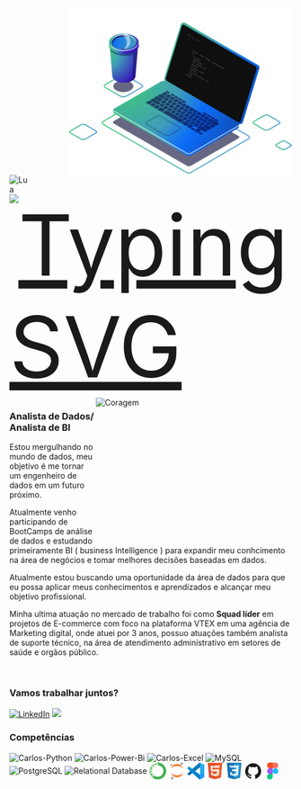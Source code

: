 <img src="https://raw.githubusercontent.com/090Raphael/imagens/86227742a4942ef2d095bfb6e68ad9767f208ef9/imagens/ilustra%C3%A7%C3%A3o%20de%20computador%202.png" alt="ilustração de um computador" min-width="400px" max-width="400px" width="400px" align="right">

<div style="display:flex; width: 100%; justify-content: flex-start">
  <a href="https://git.io/typing-svg">
 <img align="left" alt="Lua" width="36px" src="https://i.pinimg.com/originals/44/a7/10/44a710f29062f87045990c6b30675f54.png"> 
    <img src="https://readme-typing-svg.herokuapp.com/?center=true&vCenter=true&color=ffffff&lines=Olá,%20+me+chamo+Johnny+Veridiano;Seja+muito+bem+vindo!+:)" alt="Typing SVG" style="font-size: 150px" >
  </a>
</div>

<img align="right" padding="20px" alt="Coragem" height="250" width="350" border-radios="30" src="https://gifs.eco.br/wp-content/uploads/2022/11/gifs-de-programador-29.gif">


<h3>Analista de Dados/ Analista de BI</h3>
<p align="justfy">Estou mergulhando no mundo de dados, meu objetivo é me tornar um engenheiro de dados em um futuro próximo.
<br>
<p align="justfy">Atualmente venho participando de BootCamps de análise de dados e estudando primeiramente BI ( business Intelligence ) para expandir meu conhcimento na área de negócios
  e tomar melhores decisões baseadas em dados.

  Atualmente estou buscando uma oportunidade da área de dados para que eu possa aplicar meus conhecimentos e aprendizados e alcançar meu objetivo profissional.

  Minha ultima atuação no mercado de trabalho foi como <b>Squad líder</b> em projetos de E-commerce com foco na plataforma VTEX em uma agência de Marketing digital, onde atuei por 3 anos, possuo 
  atuações também analista de suporte técnico, na área de atendimento administrativo em setores de saúde e orgãos público.
   
</p>

<br> <h3>Vamos trabalhar juntos?</h3> 

[![LinkedIn](https://img.shields.io/badge/-JohnnyVeridiano-000?style=for-the-badge&logo=linkedin&logoColor=62b1d4&color:FFF)](https://www.linkedin.com/in/johnnyveridiano/) 
<a href="https://www.linkedin.com/in/johnnyveridiano/" target="_blank"><img src="https://img.shields.io/badge/-LinkedIn-%230077B5?style=for-the-badge&logo=linkedin&logoColor=white" target="_blank"></a>   

<h3 align="left">Competências</h3>
<div>
<img align="center" alt="Carlos-Python" height="30" width="30" src="https://cdn4.iconfinder.com/data/icons/logos-and-brands/512/267_Python_logo-512.png">
<img align="center" alt="Carlos-Power-Bi" height="30" width="30" src="https://www.tekenable.ie/wp-content/uploads/2019/09/PowerBI-Icon-Transparent.png">
<img align="center" alt="Carlos-Excel"   height="30" width="30" src="https://www.kaptiva.ca/wp-content/uploads/2019/06/formation-excel.png"> 
<img align="center" alt="MySQL" height="30" width="30" src="https://cdn.jsdelivr.net/gh/devicons/devicon/icons/mysql/mysql-original.svg" />
<img align="center" alt="PostgreSQL" height="30" width="30" src="https://cdn.jsdelivr.net/gh/devicons/devicon/icons/postgresql/postgresql-original.svg" />
<img align="center" alt="Relational Database" height="30" width="30" src="https://cdn-icons-png.flaticon.com/512/2772/2772165.png" />
<img align="center" alt="Carlos-Jupyter" height="30" width="30" src="https://github.com/devicons/devicon/blob/master/icons/anaconda/anaconda-original.svg">
<img align="center" alt="Carlos-Jupyter" height="30" width="30" src="https://github.com/devicons/devicon/blob/master/icons/jupyter/jupyter-original.svg">
<img align="center" alt="Carlos-VS-Code" height="30" width="30"src="https://github.com/devicons/devicon/blob/master/icons/vscode/vscode-original.svg">         
<img align="center" alt="html5" height="30" width="30"src="https://github.com/devicons/devicon/blob/master/icons/html5/html5-original.svg">   
<img align="center" alt="CSS3" height="30" width="30"  src="https://raw.githubusercontent.com/devicons/devicon/master/icons/css3/css3-original.svg">
<img align="center" alt="github"   height="30" width="30" src="https://github.com/devicons/devicon/blob/master/icons/github/github-original.svg">
<img align="center" alt="figma" height="30" width="30" src="https://github.com/devicons/devicon/blob/master/icons/figma/figma-original.svg">
<br>

</div>
 <br>

  
<!--
**JohnnyVeridiano/JohnnyVeridiano** is a ✨ _special_ ✨ repository because its `README.md` (this file) appears on your GitHub profile.

Here are some ideas to get you started:

- 🔭 I’m currently working on ...
- 🌱 I’m currently learning ...
- 👯 I’m looking to collaborate on ...
- 🤔 I’m looking for help with ...
- 💬 Ask me about ...
- 📫 How to reach me: ...
- 😄 Pronouns: ...
- ⚡ Fun fact: ...
-->
